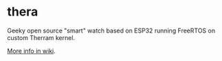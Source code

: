 # thera
Geeky open source "smart" watch based on ESP32 running FreeRTOS on custom Therram kernel. 

[More info in wiki](https://github.com/therram/thera/wiki).
  
